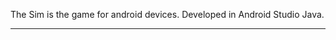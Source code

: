 The Sim is the game for android devices. Developed in Android Studio Java.
_________________________________________________________________

